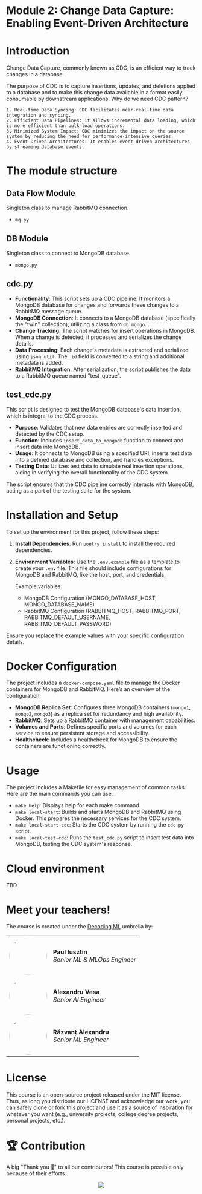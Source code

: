 # Module 2: Change Data Capture: Enabling Event-Driven Architecture


# Introduction
Change Data Capture, commonly known as CDC, is an efficient way to track changes in a database.

The purpose of CDC is to capture insertions, updates, and deletions applied to a database and to make this change data available in a format easily consumable by downstream applications.
Why do we need CDC pattern?

    1. Real-time Data Syncing: CDC facilitates near-real-time data integration and syncing.
    2. Efficient Data Pipelines: It allows incremental data loading, which is more efficient than bulk load operations.
    3. Minimized System Impact: CDC minimizes the impact on the source system by reducing the need for performance-intensive queries.
    4. Event-Driven Architectures: It enables event-driven architectures by streaming database events.


# The module structure
## Data Flow Module
Singleton class to manage RabbitMQ connection.
- `mq.py`

## DB Module
Singleton class to connect to MongoDB database.
- `mongo.py`

## cdc.py
- **Functionality**: This script sets up a CDC pipeline. It monitors a MongoDB database for changes and forwards these changes to a RabbitMQ message queue.
- **MongoDB Connection**: It connects to a MongoDB database (specifically the "twin" collection), utilizing a class from `db.mongo`.
- **Change Tracking**: The script watches for insert operations in MongoDB. When a change is detected, it processes and serializes the change details.
- **Data Processing**: Each change's metadata is extracted and serialized using `json_util`. The `_id` field is converted to a string and additional metadata is added.
- **RabbitMQ Integration**: After serialization, the script publishes the data to a RabbitMQ queue named "test_queue".

## test_cdc.py
This script is designed to test the MongoDB database's data insertion, which is integral to the CDC process.

- **Purpose**: Validates that new data entries are correctly inserted and detected by the CDC setup.
- **Function**: Includes `insert_data_to_mongodb` function to connect and insert data into MongoDB.
- **Usage**: It connects to MongoDB using a specified URI, inserts test data into a defined database and collection, and handles exceptions.
- **Testing Data**: Utilizes test data to simulate real insertion operations, aiding in verifying the overall functionality of the CDC system.

The script ensures that the CDC pipeline correctly interacts with MongoDB, acting as a part of the testing suite for the system.

# Installation and Setup
To set up the environment for this project, follow these steps:

1. **Install Dependencies**: Run `poetry install` to install the required dependencies.
2. **Environment Variables**: Use the `.env.example` file as a template to create your `.env` file. This file should include configurations for MongoDB and RabbitMQ, like the host, port, and credentials.
   
   Example variables:
   - MongoDB Configuration (MONGO_DATABASE_HOST, MONGO_DATABASE_NAME)
   - RabbitMQ Configuration (RABBITMQ_HOST, RABBITMQ_PORT, RABBITMQ_DEFAULT_USERNAME, RABBITMQ_DEFAULT_PASSWORD)

Ensure you replace the example values with your specific configuration details.

# Docker Configuration
The project includes a `docker-compose.yaml` file to manage the Docker containers for MongoDB and RabbitMQ. Here’s an overview of the configuration:

- **MongoDB Replica Set**: Configures three MongoDB containers (`mongo1`, `mongo2`, `mongo3`) as a replica set for redundancy and high availability.
- **RabbitMQ**: Sets up a RabbitMQ container with management capabilities.
- **Volumes and Ports**: Defines specific ports and volumes for each service to ensure persistent storage and accessibility.
- **Healthcheck**: Includes a healthcheck for MongoDB to ensure the containers are functioning correctly.

# Usage

The project includes a Makefile for easy management of common tasks. Here are the main commands you can use:

- `make help`: Displays help for each make command.
- `make local-start`: Builds and starts MongoDB and RabbitMQ using Docker. This prepares the necessary services for the CDC system.
- `make local-start-cdc`: Starts the CDC system by running the `cdc.py` script.
- `make local-test-cdc`: Runs the `test_cdc.py` script to insert test data into MongoDB, testing the CDC system's response.

# Cloud environment
TBD



# Meet your teachers!
The course is created under the [Decoding ML](https://decodingml.substack.com/) umbrella by:

<table>
  <tr>
    <td><a href="https://github.com/iusztinpaul" target="_blank"><img src="https://github.com/iusztinpaul.png" width="100" style="border-radius:50%;"/></a></td>
    <td>
      <strong>Paul Iusztin</strong><br />
      <i>Senior ML & MLOps Engineer</i>
    </td>
  </tr>
  <tr>
    <td><a href="https://github.com/alexandruvesa" target="_blank"><img src="https://github.com/alexandruvesa.png" width="100" style="border-radius:50%;"/></a></td>
    <td>
      <strong>Alexandru Vesa</strong><br />
      <i>Senior AI Engineer</i>
    </td>
  </tr>
  <tr>
    <td><a href="https://github.com/Joywalker" target="_blank"><img src="https://github.com/Joywalker.png" width="100" style="border-radius:50%;"/></a></td>
    <td>
      <strong>Răzvanț Alexandru</strong><br />
      <i>Senior ML Engineer</i>
    </td>
  </tr>
</table>

# License

This course is an open-source project released under the MIT license. Thus, as long you distribute our LICENSE and acknowledge our work, you can safely clone or fork this project and use it as a source of inspiration for whatever you want (e.g., university projects, college degree projects, personal projects, etc.).

# 🏆 Contribution

A big "Thank you 🙏" to all our contributors! This course is possible only because of their efforts.

<p align="center">
    <a href="https://github.com/decodingml/llm-twin-course/graphs/contributors">
      <img src="https://contrib.rocks/image?repo=decodingml/llm-twin-course" />
    </a>
</p>
